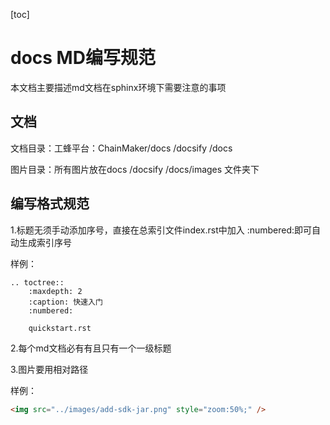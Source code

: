 [toc]

# docs MD编写规范

本文档主要描述md文档在sphinx环境下需要注意的事项



## 文档

文档目录：工蜂平台：ChainMaker/docs /docsify /docs

图片目录：所有图片放在docs /docsify /docs/images 文件夹下



## 编写格式规范

1.标题无须手动添加序号，直接在总索引文件index.rst中加入 :numbered:即可自动生成索引序号

样例：

```
.. toctree::
    :maxdepth: 2
    :caption: 快速入门
    :numbered:

    quickstart.rst
```

2.每个md文档必有有且只有一个一级标题

3.图片要用相对路径

样例：

```html
<img src="../images/add-sdk-jar.png" style="zoom:50%;" />
```

